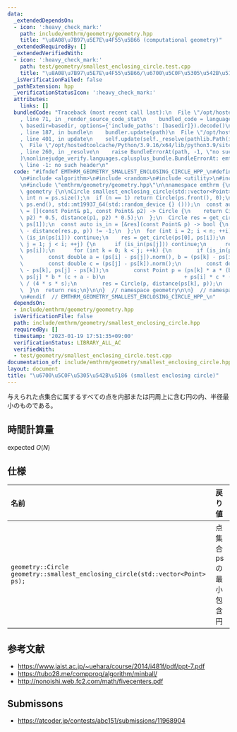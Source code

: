 ```yaml
---
data:
  _extendedDependsOn:
  - icon: ':heavy_check_mark:'
    path: include/emthrm/geometry/geometry.hpp
    title: "\u8A08\u7B97\u5E7E\u4F55\u5B66 (computational geometry)"
  _extendedRequiredBy: []
  _extendedVerifiedWith:
  - icon: ':heavy_check_mark:'
    path: test/geometry/smallest_enclosing_circle.test.cpp
    title: "\u8A08\u7B97\u5E7E\u4F55\u5B66/\u6700\u5C0F\u5305\u542B\u5186"
  _isVerificationFailed: false
  _pathExtension: hpp
  _verificationStatusIcon: ':heavy_check_mark:'
  attributes:
    links: []
  bundledCode: "Traceback (most recent call last):\n  File \"/opt/hostedtoolcache/Python/3.9.16/x64/lib/python3.9/site-packages/onlinejudge_verify/documentation/build.py\"\
    , line 71, in _render_source_code_stat\n    bundled_code = language.bundle(stat.path,\
    \ basedir=basedir, options={'include_paths': [basedir]}).decode()\n  File \"/opt/hostedtoolcache/Python/3.9.16/x64/lib/python3.9/site-packages/onlinejudge_verify/languages/cplusplus.py\"\
    , line 187, in bundle\n    bundler.update(path)\n  File \"/opt/hostedtoolcache/Python/3.9.16/x64/lib/python3.9/site-packages/onlinejudge_verify/languages/cplusplus_bundle.py\"\
    , line 401, in update\n    self.update(self._resolve(pathlib.Path(included), included_from=path))\n\
    \  File \"/opt/hostedtoolcache/Python/3.9.16/x64/lib/python3.9/site-packages/onlinejudge_verify/languages/cplusplus_bundle.py\"\
    , line 260, in _resolve\n    raise BundleErrorAt(path, -1, \"no such header\"\
    )\nonlinejudge_verify.languages.cplusplus_bundle.BundleErrorAt: emthrm/geometry/geometry.hpp:\
    \ line -1: no such header\n"
  code: "#ifndef EMTHRM_GEOMETRY_SMALLEST_ENCLOSING_CIRCLE_HPP_\n#define EMTHRM_GEOMETRY_SMALLEST_ENCLOSING_CIRCLE_HPP_\n\
    \n#include <algorithm>\n#include <random>\n#include <utility>\n#include <vector>\n\
    \n#include \"emthrm/geometry/geometry.hpp\"\n\nnamespace emthrm {\n\nnamespace\
    \ geometry {\n\nCircle smallest_enclosing_circle(std::vector<Point> ps) {\n  const\
    \ int n = ps.size();\n  if (n == 1) return Circle(ps.front(), 0);\n  std::shuffle(ps.begin(),\
    \ ps.end(), std::mt19937_64(std::random_device {} ()));\n  const auto get_circle\
    \ = [](const Point& p1, const Point& p2) -> Circle {\n    return Circle((p1 +\
    \ p2) * 0.5, distance(p1, p2) * 0.5);\n  };\n  Circle res = get_circle(ps[0],\
    \ ps[1]);\n  const auto is_in = [&res](const Point& p) -> bool {\n    return sgn(res.r\
    \ - distance(res.p, p)) != -1;\n  };\n  for (int i = 2; i < n; ++i) {\n    if\
    \ (is_in(ps[i])) continue;\n    res = get_circle(ps[0], ps[i]);\n    for (int\
    \ j = 1; j < i; ++j) {\n      if (is_in(ps[j])) continue;\n      res = get_circle(ps[j],\
    \ ps[i]);\n      for (int k = 0; k < j; ++k) {\n        if (is_in(ps[k])) continue;\n\
    \        const double a = (ps[i] - ps[j]).norm(), b = (ps[k] - ps[i]).norm();\n\
    \        const double c = (ps[j] - ps[k]).norm();\n        const double s = cross(ps[i]\
    \ - ps[k], ps[j] - ps[k]);\n        const Point p = (ps[k] * a * (b + c - a) +\
    \ ps[j] * b * (c + a - b)\n                         + ps[i] * c * (a + b - c))\
    \ / (4 * s * s);\n        res = Circle(p, distance(ps[k], p));\n      }\n    }\n\
    \  }\n  return res;\n}\n\n}  // namespace geometry\n\n}  // namespace emthrm\n\
    \n#endif  // EMTHRM_GEOMETRY_SMALLEST_ENCLOSING_CIRCLE_HPP_\n"
  dependsOn:
  - include/emthrm/geometry/geometry.hpp
  isVerificationFile: false
  path: include/emthrm/geometry/smallest_enclosing_circle.hpp
  requiredBy: []
  timestamp: '2023-01-19 17:51:35+09:00'
  verificationStatus: LIBRARY_ALL_AC
  verifiedWith:
  - test/geometry/smallest_enclosing_circle.test.cpp
documentation_of: include/emthrm/geometry/smallest_enclosing_circle.hpp
layout: document
title: "\u6700\u5C0F\u5305\u542B\u5186 (smallest enclosing circle)"
---
```


与えられた点集合に属するすべての点を内部または円周上に含む円の内、半径最小のものである。


## 時間計算量

expected $O(N)$


## 仕様

|名前|戻り値|
|:--|:--|
|`geometry::Circle geometry::smallest_enclosing_circle(std::vector<Point> ps);`|点集合 $\mathrm{ps}$ の最小包含円|


## 参考文献

- https://www.jaist.ac.jp/~uehara/course/2014/i481f/pdf/ppt-7.pdf
- https://tubo28.me/compprog/algorithm/minball/
- http://nonoishi.web.fc2.com/math/fivecenters.pdf


## Submissons

- https://atcoder.jp/contests/abc151/submissions/11968904
